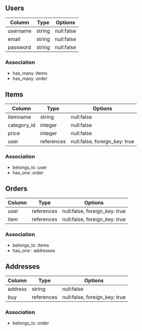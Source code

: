 ## Users

| Column   | Type   | Options    |
| -------- | ------ | ---------- |
| username | string | null:false |
| email    | string | null:false |
| password | string | null:false |

### Association
- has_many :items
- has_many :order

## Items

|Column       |Type        |Options                        |
| ----------- | ---------- | ----------------------------- |
| itemname    |string      | null:false                    |
| category_id |integer     | null:false                    |
| price       |integer     | null:false                    |
| user        |references  | null:false, foreign_key: true |

### Association
- belongs_to :user
- has_one :order

## Orders

|Column| Type       | Options                       |
| ---- | ---------- | ----------------------------- |
| user | references | null:false, foreign_key: true |
| item | references | null:false, foreign_key: true |

### Association
- belongs_to :items
- has_one : addresses

## Addresses

|Column|Type|Options|
| ------   | ---------- | ----------------------------- |
| address  | string     | null:false                    |
| buy      | references | null:false, foreign_key: true |

### Association
- belongs_to :order